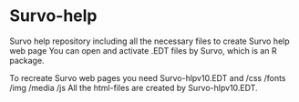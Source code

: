 # Survo-help
Survo help repository including all the necessary files to create Survo help web page
You can open and activate .EDT files by Survo, which is an R package.

To recreate Survo web pages you need Survo-hlpv10.EDT and /css /fonts /img /media /js
All the html-files are created by Survo-hlpv10.EDT.
